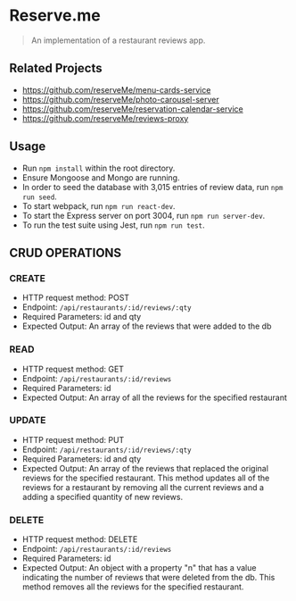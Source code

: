 # Reserve.me

> An implementation of a restaurant reviews app.

## Related Projects

  - https://github.com/reserveMe/menu-cards-service
  - https://github.com/reserveMe/photo-carousel-server
  - https://github.com/reserveMe/reservation-calendar-service
  - https://github.com/reserveMe/reviews-proxy

## Usage

* Run `npm install` within the root directory.
* Ensure Mongoose and Mongo are running. 
* In order to seed the database with 3,015 entries of review data, run `npm run seed`. 
* To start webpack, run `npm run react-dev`. 
* To start the Express server on port 3004, run `npm run server-dev`. 
* To run the test suite using Jest, run `npm run test`.


## CRUD OPERATIONS

### CREATE
* HTTP request method: POST
* Endpoint: `/api/restaurants/:id/reviews/:qty`
* Required Parameters: id and qty
* Expected Output: An array of the reviews that were added to the db

### READ
* HTTP request method: GET
* Endpoint: `/api/restaurants/:id/reviews`
* Required Parameters: id
* Expected Output: An array of all the reviews for the specified restaurant

### UPDATE
* HTTP request method: PUT
* Endpoint: `/api/restaurants/:id/reviews/:qty`
* Required Parameters: id and qty
* Expected Output: An array of the reviews that replaced the original reviews for the specified restaurant. This method updates all of the reviews for a restaurant by removing all the current reviews and a adding a specified quantity of new reviews.

### DELETE
* HTTP request method: DELETE
* Endpoint: `/api/restaurants/:id/reviews`
* Required Parameters: id
* Expected Output: An object with a property "n" that has a value indicating the number of reviews that were deleted from the db. This method removes all the reviews for the specified restaurant.
